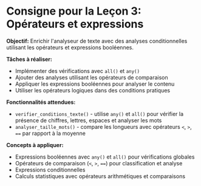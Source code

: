 # Consigne pour la Leçon 3: Opérateurs et expressions

**Objectif:** Enrichir l'analyseur de texte avec des analyses conditionnelles utilisant les opérateurs et expressions booléennes.

**Tâches à réaliser:**
* Implémenter des vérifications avec `all()` et `any()`
* Ajouter des analyses utilisant les opérateurs de comparaison
* Appliquer les expressions booléennes pour analyser le contenu
* Utiliser les opérateurs logiques dans des conditions pratiques

**Fonctionnalités attendues:**
* `verifier_conditions_texte()` - utilise `any()` et `all()` pour vérifier la présence de chiffres, lettres, espaces et analyser les mots
* `analyser_taille_mots()` - compare les longueurs avec opérateurs `<`, `>`, `==` par rapport à la moyenne

**Concepts à appliquer:**
* Expressions booléennes avec `any()` et `all()` pour vérifications globales
* Opérateurs de comparaison (`<`, `>`, `==`) pour classification et analyse
* Expressions conditionnelles
* Calculs statistiques avec opérateurs arithmétiques et comparaisons
